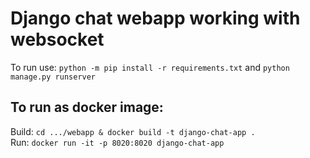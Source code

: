 # Django chat webapp working with websocket
To run use: `python -m pip install -r requirements.txt` and `python manage.py runserver`
<br>
## To run as docker image: <br>
Build: `cd .../webapp & docker build -t django-chat-app .`<br>
Run: `docker run -it -p 8020:8020 django-chat-app` 

